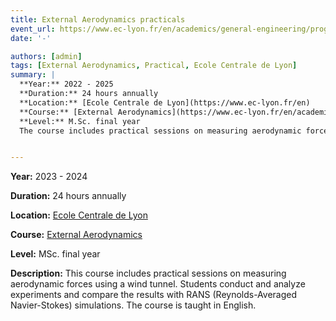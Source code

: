 ```yaml
---
title: External Aerodynamics practicals
event_url: https://www.ec-lyon.fr/en/academics/general-engineering/programme-formation/parcours-electif/optional-courses-curriculum?cours=2858519
date: '-'

authors: [admin]
tags: [External Aerodynamics, Practical, Ecole Centrale de Lyon]
summary: |
  **Year:** 2022 - 2025  
  **Duration:** 24 hours annually  
  **Location:** [Ecole Centrale de Lyon](https://www.ec-lyon.fr/en)  
  **Course:** [External Aerodynamics](https://www.ec-lyon.fr/en/academics/general-engineering/programme-formation/parcours-electif/optional-courses-curriculum?cours=2858519)  
  **Level:** M.Sc. final year  
  The course includes practical sessions on measuring aerodynamic forces in a wind tunnel. Students design and conduct experiments, analyze the results, and compare them with RANS (Reynolds-Averaged Navier-Stokes) simulations. Instruction is conducted in English.


---
```

**Year:** 2023 - 2024

**Duration:** 24 hours annually

**Location:** [Ecole Centrale de Lyon](https://www.ec-lyon.fr/en)

**Course:** [External Aerodynamics](https://www.ec-lyon.fr/en/academics/general-engineering/programme-formation/parcours-electif/optional-courses-curriculum?cours=2858519)

**Level:** MSc. final year

**Description:** This course includes practical sessions on measuring aerodynamic forces using a wind tunnel. Students conduct and analyze experiments and compare the results with RANS (Reynolds-Averaged Navier-Stokes) simulations. The course is taught in English.
